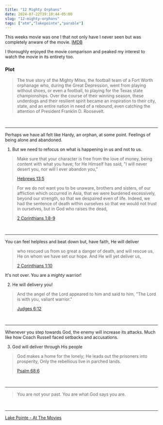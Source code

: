 ```yaml
---
title: "12 Mighty Orphans"
date: 2024-07-22T19:19:44-05:00
slug: "12-mighty-orphans"
tags: ["atm","lakepointe","parable"]
---
```


This weeks movie was one I that not only have I never seen but was completely anware of the movie. [IMDB](https://www.imdb.com/title/tt8482584)

I thoroughly enjoyed the movie comparison and peaked my interest to watch the movie in its entirety too.


### Plot
> The true story of the Mighty Mites, the football team of a Fort Worth orphanage who, during the Great Depression, went from playing without shoes, or even a football, to playing for the Texas state championships. Over the course of their winning season, these underdogs and their resilient spirit became an inspiration to their city, state, and an entire nation in need of a rebound, even catching the attention of President Franklin D. Roosevelt.

<br />

---


Perhaps we have all felt like Hardy, an orphan, at some point. Feelings of being alone and abandoned.

1. But we need to refocus on what is happening in us and not to us.

> Make sure that your character is free from the love of money, being content with what you have; for He Himself has said, "I will never desert you, nor will I ever abandon you,"
> 
> [Hebrews 13:5](https://www.biblegateway.com/passage/?search=hebrews+13%3A5&version=NASB)

> For we do not want you to be unaware, brothers and sisters, of our affliction which occurred in Asia, that we were burdened excessively, beyond our strength, so that we despaired even of life. Indeed, we had the sentence of death within ourselves so that we would not trust in ourselves, but in God who raises the dead,
> 
> [2 Corinthians 1:8-9](https://www.biblegateway.com/passage/?search=2+corinthians+1%3A8-9&version=NASB)

<br />

---

You can feel helpless and beat down but, have faith, He will deliver

> who rescued us from so great a danger of death, and will rescue us, He on whom we have set our hope. And He will yet deliver us,
> 
> [2 Corinthians 1:10](https://www.biblegateway.com/passage/?search=2+corinthians+1%3A10&version=NASB)

It's not over. You are a *mighty* warrior!

2. He will delivery you!

> And the angel of the Lord appeared to him and said to him, "The Lord is with you, valiant warrior."
> 
> [Judges 6:12](https://www.biblegateway.com/passage/?search=2+corinthians+1%3A10&version=NASB)

<br />

---

Whenever you step towards God, the enemy will increase its attacks. Much like how Coach Russell faced setbacks and accusations.

3. God will deliver through His people

> God makes a home for the lonely;
> He leads out the prisoners into prosperity,
> Only the rebellious live in parched lands.
> 
> [Psalm 68:6](https://www.biblegateway.com/passage/?search=Psalm+68%3A6&version=NASB)

<br />

---

> You are not your past. You are what God says you are.

<br />

---

[Lake Pointe - At The Movies](https://lakepointe.church/at-the-movies/ "At The Movies")
